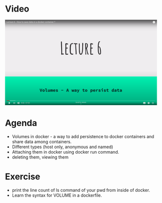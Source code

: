 # Video

[![Watch the video](day-6/lecture-6-github.png)](https://youtu.be/UAnPtPJVe_U)

# Agenda

- Volumes in docker - a way to add persistence to docker containers and share data among containers.
- Different types (host only, anonymous and named)
- Attaching them in docker using docker run command.
- deleting them, viewing them

# Exercise

- print the line count of ls command of your pwd from inside of docker.
- Learn the syntax for VOLUME in a dockerfile.
